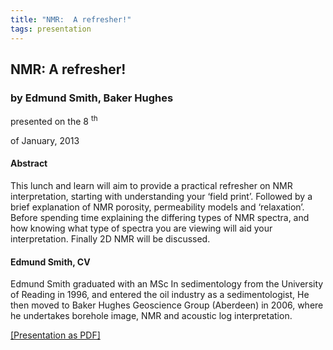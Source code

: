 ```yaml
---
title: "NMR:  A refresher!"
tags: presentation 
---
```



		
<h2>
NMR:  A refresher!
</h2>

 



		
<h3>
by Edmund Smith, Baker Hughes
</h3>

 



 
<p>
presented on the 8
<sup>
th
</sup>

 of January, 2013 
</p>

	 

  
<h4>
Abstract
</h4>



		

		
<p>
This lunch and learn will aim to provide a practical refresher on NMR interpretation, starting with understanding your ‘field print’.  Followed by a brief explanation of NMR porosity, permeability models and ‘relaxation’.  Before spending time explaining the differing types of NMR spectra, and how knowing what type of spectra you are viewing will aid your interpretation. Finally 2D NMR will be discussed.

        
</p>





		
<h4>
Edmund Smith, CV
</h4>





		
<p>
Edmund Smith graduated with an MSc In sedimentology from the University of Reading in 1996, and entered the oil industry as a sedimentologist, He then moved to Baker Hughes Geoscience Group (Aberdeen) in 2006, where he undertakes borehole image, NMR  and acoustic log interpretation.

        
</p>





		       
<a href="../assets/archive/Jan13.pdf">
[Presentation as PDF]
</a>






